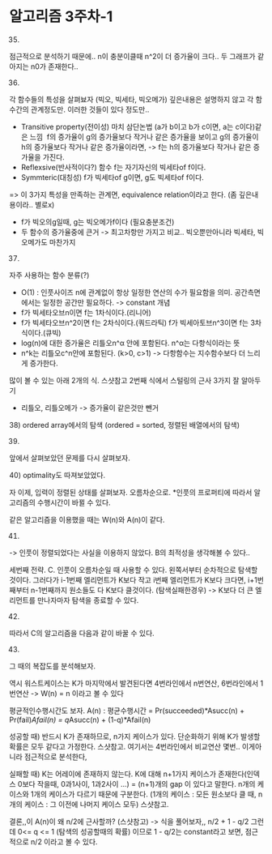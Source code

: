 # 알고리즘 3주차-1

35)
점근적으로 분석하기 때문에.. n이 충분이클때 n^2이 더 증가율이 크다..
두 그래프가 같아지는 n0가 존재한다..

36)
각 함수들의 특성을 살펴뵤자 (빅오, 빅세타, 빅오메가)
깊은내용은 설명하지 않고 각 함수간의 관계정도만. 이러한 것들이 있다 정도만..
- Transitive property(전이성) 마치 삼단논법 (a가 b이고 b가 c이면, a는 c이다)같은 느낌  f의 증가율이 g의 증가율보다 작거나 같은 증가율을 보이고 g의 증가율이 h의 증가율보다 작거나 같은 증가율이라면, -> f는 h의 증가율보다 작거나 같은 증가율을 가진다.
- Reflexsive(반사적이다?) 함수 f는 자기자신의 빅세타of f이다.
- Symmteric(대칭성) f가 빅세타of g이면, g도 빅세타of f이다.

=> 이 3가지 특성을 만족하는 관계면, equivalence relation이라고 한다. 
(좀 깊은내용이라.. 별로x)

- f가 빅오의g일때, g는 빅오메가f이다 (필요충분조건)
- 두 함수의 증가율중에 큰거 -> 최고차항만 가지고 비교.. 빅오뿐만아니라 빅세타, 빅오메가도 마찬가지

37)
자주 사용하는 함수 분류(?)

- O(1) : 인풋사이즈 n에 관계없이 항상 일정한 연산의 수가 필요함을 의미. 공간측면에서는 일정한 공간만 필요하다. -> constant 개념
- f가 빅세타오브n이면 f는 1차식이다.(리니어)
- f가 빅세타오브n^2이면 f는 2차식이다.(쿼드라틱) f가 빅세아토브n^3이면 f는 3차식이다.(큐빅)
- log(n)에 대한 증가율은 리틀오n^α 안에 포함된다. n^α는 다항식이라는 뜻
- n^k는 리틀오c^n안에 포함된다. (k>0, c>1) -> 다항함수는 지수함수보다 더 느리게 증가한다.

많이 볼 수 있는 아래 2개의 식. 스샷참고 2번째 식에서 스털링의 근사 3가지 잘 알아두기

* 리틀오, 리틀오메가 -> 증가율이 같은것만 뺀거

38) ordered array에서의 탐색 (ordered = sorted, 정렬된 배열에서의 탐색)

39)
앞에서 살펴보았던 문제를 다시 살펴보자.

40) optimality도 따져보았었다.

자 이제, 입력이 정렬된 상태를 살펴보자. 오름차순으로.
*인풋의 프로퍼티에 따라서 알고리즘의 수행시간이 바뀔 수 있다.

같은 알고리즘을 이용했을 때는 W(n)와 A(n)이 같다.

41)
-> 인풋이 정렬되었다는 사실을 이용하지 않았다.
B의 최적성을 생각해볼 수 있다..

세번째 전략. C.
인풋이 오름차순일 때 사용할 수 있다.
왼쪽서부터 순차적으로 탐색할 것이다.
그러다가 i-1번째 엘리먼트가 K보다 작고 i번째 엘리먼트가 K보다 크다면, i+1번째부터 n-1번째까지 원소들도 다 K보다 클것이다. (탐색실패한경우) -> K보다 더 큰 엘리먼트를 만나자마자 탐색을 종료할 수 있다.

42)
따라서 C의 알고리즘을 다음과 같이 바꿀 수 있다.

43)
그 때의 복잡도를 분석해보자.

역시 워스트케이스는 K가 마지막에서 발견된다면
4번라인에서 n번연산, 6번라인에서 1번연산
-> W(n) = n 이라고 볼 수 있다

평균적인수행시간도 보자.
A(n) : 평균수행시간
= Pr(succeeded)*Asucc(n) + Pr(fail)*Afail(n)
= q*Asucc(n) + (1-q)*Afail(n)

성공할 때)
반드시 K가 존재하므로, n가지 케이스가 있다.
단순화하기 위해 K가 발생할 확률은 모두 같다고 가정한다.
스샷참고.
여기서는 4번라인에서 비교연산 몇번.. 이게아니라 점근적으로 분석한다,

실패할 때)
K는 어레이에 존재하지 않는다.
K에 대해 n+1가지 케이스가 존재한다(인덱스 0보다 작을때, 0과1사이, 1과2사이 …)
	= (n+1)개의 gap 이 있다고 말한다.
n개의 케이스와 1개의 케이스가 다르기 때문에 구분한다.
(1개의 케이스 : 모든 원소보다 클 때, n개의 케이스 : 그 이전에 나머지 케이스 모두)
스샷참고.

결론,,이 A(n)이 왜 n/2에 근사할까? (스샷참고)
-> 식을 풀어보자,,
n/2 + 1 - q/2
그런데 0<= q <= 1 (탐색의 성공할때의 확률) 이므로
1 - q/2는 constant라고 보면, 점근적으로 n/2 이라고 볼 수 있다.

